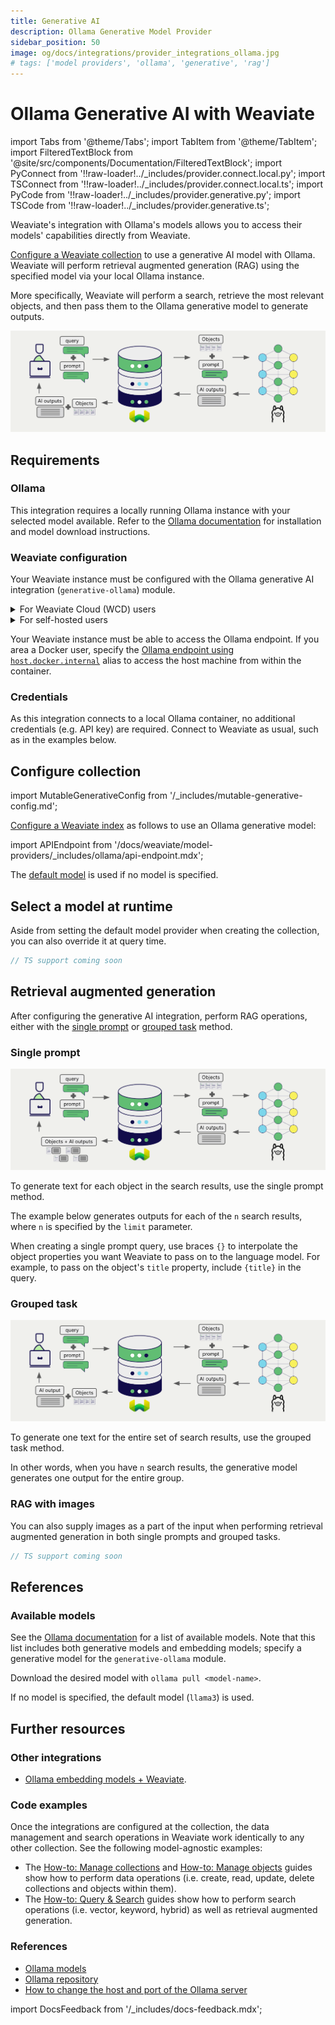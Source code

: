 ```yaml
---
title: Generative AI
description: Ollama Generative Model Provider
sidebar_position: 50
image: og/docs/integrations/provider_integrations_ollama.jpg
# tags: ['model providers', 'ollama', 'generative', 'rag']
---
```


# Ollama Generative AI with Weaviate


import Tabs from '@theme/Tabs';
import TabItem from '@theme/TabItem';
import FilteredTextBlock from '@site/src/components/Documentation/FilteredTextBlock';
import PyConnect from '!!raw-loader!../_includes/provider.connect.local.py';
import TSConnect from '!!raw-loader!../_includes/provider.connect.local.ts';
import PyCode from '!!raw-loader!../_includes/provider.generative.py';
import TSCode from '!!raw-loader!../_includes/provider.generative.ts';

Weaviate's integration with Ollama's models allows you to access their models' capabilities directly from Weaviate.

[Configure a Weaviate collection](#configure-collection) to use a generative AI model with Ollama. Weaviate will perform retrieval augmented generation (RAG) using the specified model via your local Ollama instance.

More specifically, Weaviate will perform a search, retrieve the most relevant objects, and then pass them to the Ollama generative model to generate outputs.

![RAG integration illustration](../_includes/integration_ollama_rag.png)

## Requirements

### Ollama

This integration requires a locally running Ollama instance with your selected model available. Refer to the [Ollama documentation](https://ollama.com/) for installation and model download instructions.

### Weaviate configuration

Your Weaviate instance must be configured with the Ollama generative AI integration (`generative-ollama`) module.

<details>
  <summary>For Weaviate Cloud (WCD) users</summary>

This integration is enabled by default on Weaviate Cloud (WCD) serverless instances.
<br/>

To use Ollama with Weaviate Cloud, make sure your Ollama server is running and accessible from the Weaviate Cloud instance. If you are running Ollama on your own machine, you may need to expose it to the internet. Carefully consider the security implications of exposing your Ollama server to the internet.
<br/>

For use cases such as this, consider using a self-hosted Weaviate instance, or another API-based integration method.

</details>

<details>
  <summary>For self-hosted users</summary>

- Check the [cluster metadata](../../config-refs/meta.md) to verify if the module is enabled.
- Follow the [how-to configure modules](../../configuration/modules.md) guide to enable the module in Weaviate.

</details>

Your Weaviate instance must be able to access the Ollama endpoint. If you area a Docker user, specify the [Ollama endpoint using `host.docker.internal`](#configure-collection) alias to access the host machine from within the container.

### Credentials

As this integration connects to a local Ollama container, no additional credentials (e.g. API key) are required. Connect to Weaviate as usual, such as in the examples below.

<Tabs groupId="languages">

 <TabItem value="py" label="Python API v4">
    <FilteredTextBlock
      text={PyConnect}
      startMarker="# START BasicInstantiation"
      endMarker="# END BasicInstantiation"
      language="py"
    />
  </TabItem>

 <TabItem value="js" label="JS/TS API v3">
    <FilteredTextBlock
      text={TSConnect}
      startMarker="// START BasicInstantiation"
      endMarker="// END BasicInstantiation"
      language="ts"
    />
  </TabItem>

</Tabs>

## Configure collection

import MutableGenerativeConfig from '/_includes/mutable-generative-config.md';

<MutableGenerativeConfig />

[Configure a Weaviate index](../../manage-collections/generative-reranker-models.mdx#specify-a-generative-model-integration) as follows to use an Ollama generative model:

<Tabs groupId="languages">
  <TabItem value="py" label="Python API v4">
    <FilteredTextBlock
      text={PyCode}
      startMarker="# START BasicGenerativeOllama"
      endMarker="# END BasicGenerativeOllama"
      language="py"
    />
  </TabItem>

  <TabItem value="js" label="JS/TS API v3">
    <FilteredTextBlock
      text={TSCode}
      startMarker="// START BasicGenerativeOllama"
      endMarker="// END BasicGenerativeOllama"
      language="ts"
    />
  </TabItem>

</Tabs>

import APIEndpoint from '/docs/weaviate/model-providers/_includes/ollama/api-endpoint.mdx';

<APIEndpoint/>

The [default model](#available-models) is used if no model is specified.

## Select a model at runtime

Aside from setting the default model provider when creating the collection, you can also override it at query time.

<Tabs groupId="languages">
  <TabItem value="py" label="Python API v4">
    <FilteredTextBlock
      text={PyCode}
      startMarker="# START RuntimeModelSelectionOllama"
      endMarker="# END RuntimeModelSelectionOllama"
      language="py"
    />
  </TabItem>
  <TabItem value="js" label="JS/TS Client v3">

```ts
// TS support coming soon
```

  </TabItem>
</Tabs>

## Retrieval augmented generation

After configuring the generative AI integration, perform RAG operations, either with the [single prompt](#single-prompt) or [grouped task](#grouped-task) method.

### Single prompt

![Single prompt RAG integration generates individual outputs per search result](../_includes/integration_ollama_rag_single.png)

To generate text for each object in the search results, use the single prompt method.

The example below generates outputs for each of the `n` search results, where `n` is specified by the `limit` parameter.

When creating a single prompt query, use braces `{}` to interpolate the object properties you want Weaviate to pass on to the language model. For example, to pass on the object's `title` property, include `{title}` in the query.

<Tabs groupId="languages">

 <TabItem value="py" label="Python API v4">
    <FilteredTextBlock
      text={PyCode}
      startMarker="# START SinglePromptExample"
      endMarker="# END SinglePromptExample"
      language="py"
    />
  </TabItem>

 <TabItem value="js" label="JS/TS API v3">
    <FilteredTextBlock
      text={TSCode}
      startMarker="// START SinglePromptExample"
      endMarker="// END SinglePromptExample"
      language="ts"
    />
  </TabItem>

</Tabs>

### Grouped task

![Grouped task RAG integration generates one output for the set of search results](../_includes/integration_ollama_rag_grouped.png)

To generate one text for the entire set of search results, use the grouped task method.

In other words, when you have `n` search results, the generative model generates one output for the entire group.

<Tabs groupId="languages">

 <TabItem value="py" label="Python API v4">
    <FilteredTextBlock
      text={PyCode}
      startMarker="# START GroupedTaskExample"
      endMarker="# END GroupedTaskExample"
      language="py"
    />
  </TabItem>

 <TabItem value="js" label="JS/TS API v3">
    <FilteredTextBlock
      text={TSCode}
      startMarker="// START GroupedTaskExample"
      endMarker="// END GroupedTaskExample"
      language="ts"
    />
  </TabItem>

</Tabs>

### RAG with images

You can also supply images as a part of the input when performing retrieval augmented generation in both single prompts and grouped tasks. 

<Tabs groupId="languages">

 <TabItem value="py" label="Python API v4">
    <FilteredTextBlock
      text={PyCode}
      startMarker="# START WorkingWithImagesOllama"
      endMarker="# END WorkingWithImagesOllama"
      language="py"
    />
  </TabItem>
  <TabItem value="js" label="JS/TS API v3">

```ts
// TS support coming soon
```

  </TabItem>
</Tabs>

## References

<!-- Hiding "full" examples as no other parameters exist than shown above -->
<!-- <Tabs groupId="languages">
  <TabItem value="py" label="Python API v4">
    <FilteredTextBlock
      text={PyCode}
      startMarker="# START FullGenerativeOllama"
      endMarker="# END FullGenerativeOllama"
      language="py"
    />
  </TabItem>

  <TabItem value="js" label="JS/TS API v3">
    <FilteredTextBlock
      text={TSCode}
      startMarker="// START FullGenerativeOllama"
      endMarker="// END FullGenerativeOllama"
      language="ts"
    />
  </TabItem>

</Tabs> -->

### Available models

See the [Ollama documentation](https://ollama.com/library) for a list of available models. Note that this list includes both generative models and embedding models; specify a generative model for the `generative-ollama` module.

Download the desired model with `ollama pull <model-name>`.

If no model is specified, the default model (`llama3`) is used.

## Further resources

### Other integrations

- [Ollama embedding models + Weaviate](./embeddings.md).

### Code examples

Once the integrations are configured at the collection, the data management and search operations in Weaviate work identically to any other collection. See the following model-agnostic examples:

- The [How-to: Manage collections](../../manage-collections/index.mdx) and [How-to: Manage objects](../../manage-objects/index.mdx) guides show how to perform data operations (i.e. create, read, update, delete collections and objects within them).
- The [How-to: Query & Search](../../search/index.mdx) guides show how to perform search operations (i.e. vector, keyword, hybrid) as well as retrieval augmented generation.

### References

- [Ollama models](https://ollama.com/library)
- [Ollama repository](https://github.com/ollama/ollama)
- [How to change the host and port of the Ollama server](https://github.com/ollama/ollama/blob/main/docs/faq.md#how-can-i-expose-ollama-on-my-network)

import DocsFeedback from '/_includes/docs-feedback.mdx';

<DocsFeedback/>

